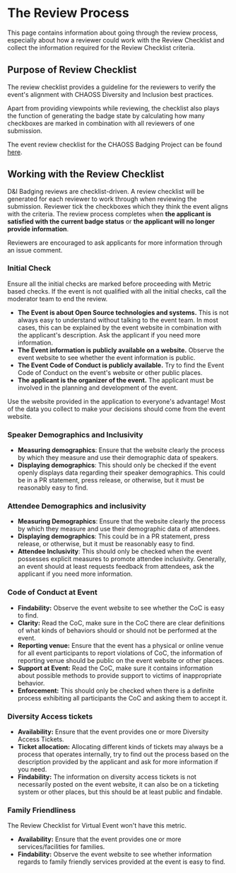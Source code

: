 # The Review Process

This page contains information about going through the review process, especially about how a reviewer could work with the Review Checklist and collect the information required for the Review Checklist criteria.

## **Purpose of Review Checklist** <a id="purpose-of-review-checklist"></a>

The review checklist provides a guideline for the reviewers to verify the event's alignment with CHAOSS Diversity and Inclusion best practices.

Apart from providing viewpoints while reviewing, the checklist also plays the function of generating the badge state by calculating how many checkboxes are marked in combination with all reviewers of one submission.

The event review checklist for the CHAOSS Badging Project can be found [here](https://github.com/badging/event-diversity-and-inclusion/blob/master/.github/checklist.md).

## Working with the Review Checklist <a id="working-with-the-review-checklist"></a>

D&I Badging reviews are checklist-driven. A review checklist will be generated for each reviewer to work through when reviewing the submission. Reviewer tick the checkboxes which they think the event aligns with the criteria. The review process completes when **the applicant is satisfied with the current badge status** or **the applicant will no longer provide information**.

Reviewers are encouraged to ask applicants for more information through an issue comment.

### **Initial Check** <a id="initial-check"></a>

Ensure all the initial checks are marked before proceeding with Metric based checks. If the event is not qualified with all the initial checks, call the moderator team to end the review.

* **The Event is about Open Source technologies and systems.** This is not always easy to understand without talking to the event team. In most cases, this can be explained by the event website in combination with the applicant's description. Ask the applicant if you need more information.
* **The Event information is publicly available on a website.** Observe the event website to see whether the event information is public.
* **The Event Code of Conduct is publicly available.** Try to find the Event Code of Conduct on the event's website or other public places.
* **The applicant is the organizer of the event.** The applicant must be involved in the planning and development of the event.

Use the website provided in the application to everyone's advantage! Most of the data you collect to make your decisions should come from the event website.

### Speaker Demographics and Inclusivity <a id="speaker-demographics-and-inclusivity"></a>

* **Measuring demographics**: Ensure that the website clearly the process by which they measure and use their demographic data of speakers.
* **Displaying demographics**: This should only be checked if the event openly displays data regarding their speaker demographics. This could be in a PR statement, press release, or otherwise, but it must be reasonably easy to find.

### Attendee Demographics and inclusivity <a id="attendee-demographics-and-inclusivity"></a>

* **Measuring Demographics**: Ensure that the website clearly the process by which they measure and use their demographic data of attendees.
* **Displaying demographics**: This could be in a PR statement, press release, or otherwise, but it must be reasonably easy to find.
* **Attendee Inclusivity**: This should only be checked when the event possesses explicit measures to promote attendee inclusivity. Generally, an event should at least requests feedback from attendees, ask the applicant if you need more information.

### Code of Conduct at Event <a id="code-of-conduct-at-event"></a>

*  **Findability:** Observe the event website to see whether the CoC is easy to find.
*  **Clarity:** Read the CoC, make sure in the CoC there are clear definitions of what kinds of behaviors should or should not be performed at the event.
*  **Reporting venue:** Ensure that the event has a physical or online venue for all event participants to report violations of CoC, the information of reporting venue should be public on the event website or other places.
*  **Support at Event:** Read the CoC, make sure it contains information about possible methods to provide support to victims of inappropriate behavior.
*  **Enforcement:** This should only be checked when there is a definite process exhibiting all participants the CoC and asking them to accept it.

### Diversity Access tickets <a id="diversity-access-tickets"></a>

*  **Availability:** Ensure that the event provides one or more Diversity Access Tickets.
*  **Ticket allocation:** Allocating different kinds of tickets may always be a process that operates internally, try to find out the process based on the description provided by the applicant and ask for more information if you need.
*  **Findability:** The information on diversity access tickets is not necessarily posted on the event website, it can also be on a ticketing system or other places, but this should be at least public and findable.

###  Family Friendliness <a id="family-friendliness"></a>

The Review Checklist for Virtual Event won't have this metric.

* **Availability:** Ensure that the event provides one or more services/facilities for families.
* **Findability:** Observe the event website to see whether information regards to family friendly services provided at the event is easy to find.

​

​

​

